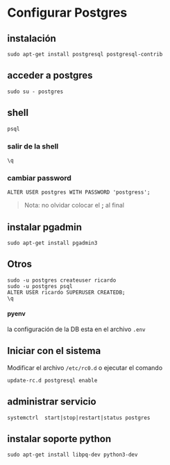 # Configurar Postgres

## instalación

	sudo apt-get install postgresql postgresql-contrib

## acceder a postgres

	sudo su - postgres
	
## shell

	psql
	
### salir de la shell

	\q
	
### cambiar password

	ALTER USER postgres WITH PASSWORD 'postgress';
	
> Nota: no olvidar colocar el **;** al final
	
## instalar pgadmin

	sudo apt-get install pgadmin3
	
## Otros

	sudo -u postgres createuser ricardo
	sudo -u postgres psql
	ALTER USER ricardo SUPERUSER CREATEDB;
	\q

#### pyenv
la configuración de la DB esta en el archivo `.env`

## Iniciar con el sistema

Modificar el archivo `/etc/rc0.d` o ejecutar el comando

	update-rc.d postgresql enable

## administrar servicio

	systemctrl  start|stop|restart|status postgres

## instalar soporte python

	sudo apt-get install libpq-dev python3-dev


